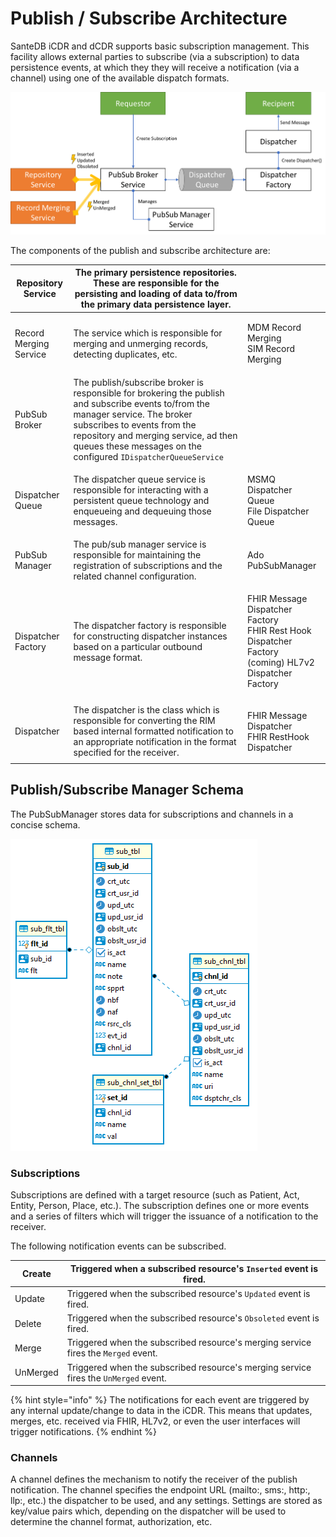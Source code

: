 # Publish / Subscribe Architecture

SanteDB iCDR and dCDR supports basic subscription management. This facility allows external parties to subscribe (via a subscription) to data persistence events, at which they they will receive a notification (via a channel) using one of the available dispatch formats.

![](<../../.gitbook/assets/image (439) (1) (1).png>)

The components of the publish and subscribe architecture are:

| Repository Service     | The primary persistence repositories. These are responsible for the persisting and loading of data to/from the primary data persistence layer.                                                                                                                             |                                                                                                                  |
| ---------------------- | -------------------------------------------------------------------------------------------------------------------------------------------------------------------------------------------------------------------------------------------------------------------------- | ---------------------------------------------------------------------------------------------------------------- |
| Record Merging Service | The service which is responsible for merging and unmerging records, detecting duplicates, etc.                                                                                                                                                                             | <p>MDM Record Merging <br>SIM Record Merging</p>                                                                 |
| PubSub Broker          | The publish/subscribe broker is responsible for brokering the publish and subscribe events to/from the manager service. The broker subscribes to events from the repository and merging service, ad then queues these messages on the configured `IDispatcherQueueService` |                                                                                                                  |
| Dispatcher Queue       | The dispatcher queue service is responsible for interacting with a persistent queue technology and enqueueing and dequeuing those messages.                                                                                                                                | <p>MSMQ Dispatcher Queue<br>File Dispatcher Queue</p>                                                            |
| PubSub Manager         | The pub/sub manager service is responsible for maintaining the registration of subscriptions and the related channel configuration.                                                                                                                                        | Ado PubSubManager                                                                                                |
| Dispatcher Factory     | The dispatcher factory is responsible for constructing dispatcher instances based on a particular outbound message format.                                                                                                                                                 | <p>FHIR Message Dispatcher Factory<br>FHIR Rest Hook Dispatcher Factory<br>(coming) HL7v2 Dispatcher Factory</p> |
| Dispatcher             | The dispatcher is the class which is responsible for converting the RIM based internal formatted notification to an appropriate notification in the format specified for the receiver.                                                                                     | <p>FHIR Message Dispatcher<br>FHIR RestHook Dispatcher</p>                                                       |

## Publish/Subscribe Manager Schema

The PubSubManager stores data for subscriptions and channels in a concise schema.&#x20;

![](<../../.gitbook/assets/image (427) (1).png>)

### Subscriptions

Subscriptions are defined with a target resource (such as Patient, Act, Entity, Person, Place, etc.). The subscription defines one or more events and a series of filters which will trigger the issuance of a notification to the receiver.

The following notification events can be subscribed.

| Create   | Triggered when a subscribed resource's `Inserted` event is fired.                    |
| -------- | ------------------------------------------------------------------------------------ |
| Update   | Triggered when the subscribed resource's `Updated` event is fired.                   |
| Delete   | Triggered when the subscribed resource's `Obsoleted` event is fired.                 |
| Merge    | Triggered when the subscribed resource's merging service fires the `Merged` event.   |
| UnMerged | Triggered when the subscribed resource's merging service fires the `UnMerged` event. |

{% hint style="info" %}
The notifications for each event are triggered by any internal update/change to data in the iCDR. This means that updates, merges, etc. received via FHIR, HL7v2, or even the user interfaces will trigger notifications.
{% endhint %}

### Channels

A channel defines the mechanism to notify the receiver of the publish notification. The channel specifies the endpoint URL (mailto:, sms:, http:, llp:, etc.) the dispatcher to be used, and any settings. Settings are stored as key/value pairs which, depending on the dispatcher will be used to determine the channel format, authorization, etc.
